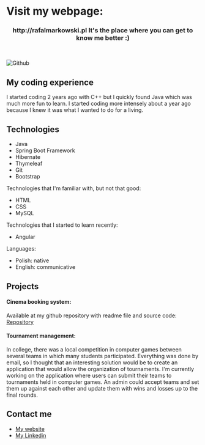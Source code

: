 # Visit my webpage:
<h3>
  <p align="center">
    http://rafalmarkowski.pl It's the place where you can get to know me better :) 
  </p>
</h3></br>


![Github](https://user-images.githubusercontent.com/46786100/115771083-ce417c80-a3ad-11eb-9574-9e63e6956591.jpg)

## My coding experience

I started coding 2 years ago with C++ but I quickly found Java which was much more fun to learn. I started coding more intensely about a year ago because I knew it was what I 
wanted to do for a living.

## Technologies

- Java
- Spring Boot Framework
- Hibernate
- Thymeleaf
- Git
- Bootstrap

Technologies that I'm familiar with, but not that good:
- HTML
- CSS
- MySQL

Technologies that I started to learn recently:
- Angular

Languages:
- Polish: native
- English: communicative

## Projects

#### Cinema booking system:

Available at my github repository with readme file and source code: [Repository](https://github.com/MarkowskiRafal/Cinema-booking-system)

#### Tournament management:

In college, there was a local competition in computer games between several teams in which many students participated. Everything was done by email, so I thought that an 
interesting solution would be to create an application that would allow the organization of tournaments.
I'm currently working on the application where users can submit their teams to tournaments held in computer games. An admin could accept teams and set them up against each other 
and update them with wins and losses up to the final rounds.

## Contact me

- [My website](http://rafalmarkowski.pl)
- [My Linkedin](https://www.linkedin.com/in/markowski-rafal/)
